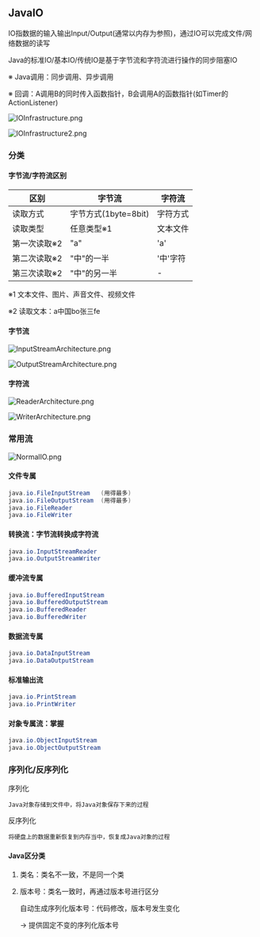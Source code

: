 ## JavaIO

IO指数据的输入输出Input/Output(通常以内存为参照)，通过IO可以完成文件/网络数据的读写

Java的标准IO/基本IO/传统IO是基于字节流和字符流进行操作的同步阻塞IO

※ Java调用：同步调用、异步调用

※ 回调：A调用B的同时传入函数指针，B会调用A的函数指针(如Timer的ActionListener)

![IOInfrastructure.png](images/IOInfrastructure.png)

![IOInfrastructure2.png](images/IOInfrastructure2.png)

### 分类

#### 字节流/字符流区别

区别|字节流|字符流
---|---|---
读取方式|字节方式(1byte=8bit)|字符方式
读取类型|任意类型※1|文本文件
第一次读取※2|"a"|'a'
第二次读取※2|"中"的一半|'中'字符
第三次读取※2|"中"的另一半|-

※1 文本文件、图片、声音文件、视频文件

※2 读取文本：a中国bo张三fe

#### 字节流

![InputStreamArchitecture.png](images/InputStreamArchitecture.png)

![OutputStreamArchitecture.png](images/OutputStreamArchitecture.png)

#### 字符流

![ReaderArchitecture.png](images/ReaderArchitecture.png)

![WriterArchitecture.png](images/WriterArchitecture.png)

### 常用流

![NormalIO.png](images/NormalIO.png)

#### 文件专属

```java
java.io.FileInputStream   (用得最多)
java.io.FileOutputStream  (用得最多)
java.io.FileReader
java.io.FileWriter
```

#### 转换流：字节流转换成字符流

```java
java.io.InputStreamReader
java.io.OutputStreamWriter
```

#### 缓冲流专属

```java
java.io.BufferedInputStream
java.io.BufferedOutputStream
java.io.BufferedReader
java.io.BufferedWriter
```

#### 数据流专属

```java
java.io.DataInputStream
java.io.DataOutputStream
```

#### 标准输出流

```java
java.io.PrintStream
java.io.PrintWriter
```

#### 对象专属流：掌握

```java
java.io.ObjectInputStream
java.io.ObjectOutputStream
```

### 序列化/反序列化

序列化

    Java对象存储到文件中，将Java对象保存下来的过程

反序列化

    将硬盘上的数据重新恢复到内存当中，恢复成Java对象的过程

#### Java区分类

1. 类名：类名不一致，不是同一个类

2. 版本号：类名一致时，再通过版本号进行区分

   自动生成序列化版本号：代码修改，版本号发生变化

   -> 提供固定不变的序列化版本号
